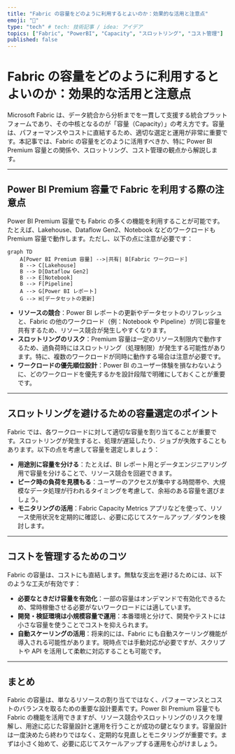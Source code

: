 ```yaml
---
title: "Fabric の容量をどのように利用するとよいのか：効果的な活用と注意点"
emoji: "💨"
type: "tech" # tech: 技術記事 / idea: アイデア
topics: ["Fabric", "PowerBI", "Capacity", "スロットリング", "コスト管理"]
published: false
---
```


# Fabric の容量をどのように利用するとよいのか：効果的な活用と注意点

Microsoft Fabric は、データ統合から分析までを一貫して支援する統合プラットフォームであり、その中核となるのが「容量（Capacity）」の考え方です。容量は、パフォーマンスやコストに直結するため、適切な選定と運用が非常に重要です。本記事では、Fabric の容量をどのように活用すべきか、特に Power BI Premium 容量との関係や、スロットリング、コスト管理の観点から解説します。

---

## Power BI Premium 容量で Fabric を利用する際の注意点

Power BI Premium 容量でも Fabric の多くの機能を利用することが可能です。たとえば、Lakehouse、Dataflow Gen2、Notebook などのワークロードも Premium 容量で動作します。ただし、以下の点に注意が必要です：

```mermaid
graph TD
    A[Power BI Premium 容量] -->|共有| B[Fabric ワークロード]
    B --> C[Lakehouse]
    B --> D[Dataflow Gen2]
    B --> E[Notebook]
    B --> F[Pipeline]
    A --> G[Power BI レポート]
    G --> H[データセットの更新] 
```

- **リソースの競合**：Power BI レポートの更新やデータセットのリフレッシュと、Fabric の他のワークロード（例：Notebook や Pipeline）が同じ容量を共有するため、リソース競合が発生しやすくなります。
- **スロットリングのリスク**：Premium 容量は一定のリソース制限内で動作するため、過負荷時にはスロットリング（処理制限）が発生する可能性があります。特に、複数のワークロードが同時に動作する場合は注意が必要です。
- **ワークロードの優先順位設計**：Power BI のユーザー体験を損なわないように、どのワークロードを優先するかを設計段階で明確にしておくことが重要です。

---

## スロットリングを避けるための容量選定のポイント

Fabric では、各ワークロードに対して適切な容量を割り当てることが重要です。スロットリングが発生すると、処理が遅延したり、ジョブが失敗することもあります。以下の点を考慮して容量を選定しましょう：

- **用途別に容量を分ける**：たとえば、BI レポート用とデータエンジニアリング用で容量を分けることで、リソース競合を回避できます。
- **ピーク時の負荷を見積もる**：ユーザーのアクセスが集中する時間帯や、大規模なデータ処理が行われるタイミングを考慮して、余裕のある容量を選びましょう。
- **モニタリングの活用**：Fabric Capacity Metrics アプリなどを使って、リソース使用状況を定期的に確認し、必要に応じてスケールアップ／ダウンを検討します。

---

## コストを管理するためのコツ

Fabric の容量は、コストにも直結します。無駄な支出を避けるためには、以下のような工夫が有効です：

- **必要なときだけ容量を有効化**：一部の容量はオンデマンドで有効化できるため、常時稼働させる必要がないワークロードには適しています。
- **開発・検証環境は小規模容量で運用**：本番環境と分けて、開発やテストには小さな容量を使うことでコストを抑えられます。
- **自動スケーリングの活用**：将来的には、Fabric にも自動スケーリング機能が導入される可能性があります。現時点では手動対応が必要ですが、スクリプトや API を活用して柔軟に対応することも可能です。

---

## まとめ

Fabric の容量は、単なるリソースの割り当てではなく、パフォーマンスとコストのバランスを取るための重要な設計要素です。Power BI Premium 容量でも Fabric の機能を活用できますが、リソース競合やスロットリングのリスクを理解し、用途に応じた容量設計と運用を行うことが成功の鍵となります。容量設計は一度決めたら終わりではなく、定期的な見直しとモニタリングが重要です。まずは小さく始めて、必要に応じてスケールアップする運用を心がけましょう。
